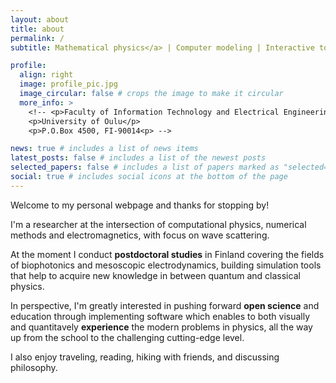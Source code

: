 ```yaml
---
layout: about
title: about
permalink: /
subtitle: Mathematical physics</a> | Computer modeling | Interactive tools | Knowledge sharing <!--•--> @ <a href="https://www.oulu.fi/en/research-groups/biophotonics">University of Oulu</a>.

profile:
  align: right
  image: profile_pic.jpg
  image_circular: false # crops the image to make it circular
  more_info: >
    <!-- <p>Faculty of Information Technology and Electrical Engineering</p>
    <p>University of Oulu</p>
    <p>P.O.Box 4500, FI-90014<p> -->

news: true # includes a list of news items
latest_posts: false # includes a list of the newest posts
selected_papers: false # includes a list of papers marked as "selected={true}"
social: true # includes social icons at the bottom of the page
---
```


Welcome to my personal webpage and thanks for stopping by! 

I'm a researcher at the intersection of computational physics, numerical methods and electromagnetics, with focus on wave scattering. 

At the moment I conduct <b>postdoctoral studies</b> in Finland covering the fields of biophotonics and mesoscopic electrodynamics, building simulation tools that help to acquire new knowledge in between quantum and classical physics. 

In perspective, I'm greatly interested in pushing forward <b>open science</b> and education through implementing software which enables to both visually and quantitavely <!-- demonstrate and process solutions to both basic school/university degree problems, as well as to --> <b>experience</b> the modern problems in physics, all the way up from the school to the challenging cutting-edge level.

<!--
You may want to have a glimpse, for example, on the <b>web-based</b> 
<ul>
  <li>plane <a href="#">wave simulator</a>,</li>
  <li><a href="#">complex beam</a> propagation,</li>
  <li>mesoscopic <a href="#">Mie solver</a>,</li>
</ul>
and corresponding educative <a href="#">blog post series</a>. More projects, covering both elementary ready-to-use MATLAB tools and advanced modeling software, are available in my GitHub repositories and documented in the <a href="https://orcid.org/0000-0003-1970-019X">research papers</a>. 
-->



I also enjoy traveling, reading, hiking with friends, and discussing philosophy.

<!-- <a href="https://en.wikipedia.org/wiki/Mathematical_physics">Mathematical physics</a> | <a href="https://en.wikipedia.org/wiki/Computer_simulation">Computer modeling</a> | <a href="#">Interactive tools</a> | <a href="https://en.wikipedia.org/wiki/Knowledge_sharing">Knowledge sharing</a> -->

